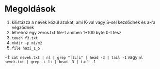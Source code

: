 # Megoldások
1. kilistázza a nevek közül azokat, ami K-val vagy S-sel kezdődnek és a-ra végződnek
2. létrehoz egy zeros.txt file-t amiben 1*100 byte 0-t tesz
3. `touch f3.txt`
4. `mkdir -p m1/m2`
5. `file hazi_1_5`

+1: 
`cat nevek.txt | nl | grep "[lL]i" | head -3 | tail -1`
vagy
`nl nevek.txt | grep -i li | head -3 | tail -1`